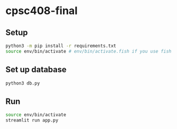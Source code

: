 # cpsc408-final

## Setup
```sh
python3 -m pip install -r requirements.txt
source env/bin/activate # env/bin/activate.fish if you use fish
```

## Set up database
```sh
python3 db.py
```

## Run
```sh
source env/bin/activate
streamlit run app.py
```
